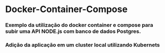 ﻿# Docker-Container-Compose

 ### Exemplo da utilização do docker container e compose para subir uma API NODE.js com banco de dados Postgres.
 ### Adição da aplicação em um cluster local utilizando Kubernets

